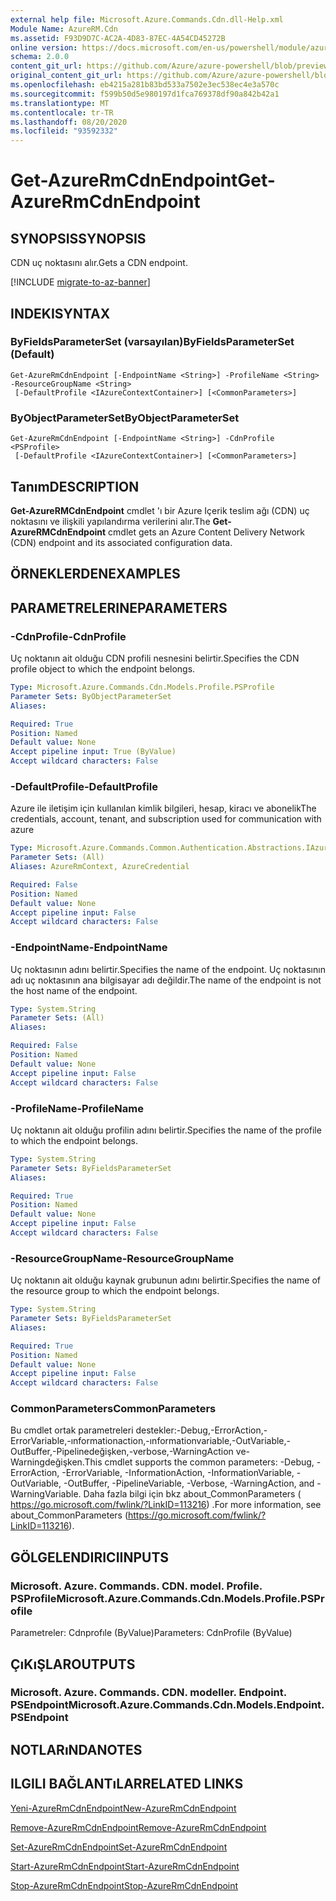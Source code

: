 ```yaml
---
external help file: Microsoft.Azure.Commands.Cdn.dll-Help.xml
Module Name: AzureRM.Cdn
ms.assetid: F93D9D7C-AC2A-4D83-87EC-4A54CD45272B
online version: https://docs.microsoft.com/en-us/powershell/module/azurerm.cdn/get-azurermcdnendpoint
schema: 2.0.0
content_git_url: https://github.com/Azure/azure-powershell/blob/preview/src/ResourceManager/Cdn/Commands.Cdn/help/Get-AzureRmCdnEndpoint.md
original_content_git_url: https://github.com/Azure/azure-powershell/blob/preview/src/ResourceManager/Cdn/Commands.Cdn/help/Get-AzureRmCdnEndpoint.md
ms.openlocfilehash: eb4215a281b83bd533a7502e3ec538ec4e3a570c
ms.sourcegitcommit: f599b50d5e980197d1fca769378df90a842b42a1
ms.translationtype: MT
ms.contentlocale: tr-TR
ms.lasthandoff: 08/20/2020
ms.locfileid: "93592332"
---
```

# <span data-ttu-id="8d1f2-101">Get-AzureRmCdnEndpoint</span><span class="sxs-lookup"><span data-stu-id="8d1f2-101">Get-AzureRmCdnEndpoint</span></span>

## <span data-ttu-id="8d1f2-102">SYNOPSIS</span><span class="sxs-lookup"><span data-stu-id="8d1f2-102">SYNOPSIS</span></span>
<span data-ttu-id="8d1f2-103">CDN uç noktasını alır.</span><span class="sxs-lookup"><span data-stu-id="8d1f2-103">Gets a CDN endpoint.</span></span>

[!INCLUDE [migrate-to-az-banner](../../includes/migrate-to-az-banner.md)]

## <span data-ttu-id="8d1f2-104">INDEKI</span><span class="sxs-lookup"><span data-stu-id="8d1f2-104">SYNTAX</span></span>

### <span data-ttu-id="8d1f2-105">ByFieldsParameterSet (varsayılan)</span><span class="sxs-lookup"><span data-stu-id="8d1f2-105">ByFieldsParameterSet (Default)</span></span>
```
Get-AzureRmCdnEndpoint [-EndpointName <String>] -ProfileName <String> -ResourceGroupName <String>
 [-DefaultProfile <IAzureContextContainer>] [<CommonParameters>]
```

### <span data-ttu-id="8d1f2-106">ByObjectParameterSet</span><span class="sxs-lookup"><span data-stu-id="8d1f2-106">ByObjectParameterSet</span></span>
```
Get-AzureRmCdnEndpoint [-EndpointName <String>] -CdnProfile <PSProfile>
 [-DefaultProfile <IAzureContextContainer>] [<CommonParameters>]
```

## <span data-ttu-id="8d1f2-107">Tanım</span><span class="sxs-lookup"><span data-stu-id="8d1f2-107">DESCRIPTION</span></span>
<span data-ttu-id="8d1f2-108">**Get-AzureRMCdnEndpoint** cmdlet 'ı bir Azure Içerik teslim ağı (CDN) uç noktasını ve ilişkili yapılandırma verilerini alır.</span><span class="sxs-lookup"><span data-stu-id="8d1f2-108">The **Get-AzureRMCdnEndpoint** cmdlet gets an Azure Content Delivery Network (CDN) endpoint and its associated configuration data.</span></span>

## <span data-ttu-id="8d1f2-109">ÖRNEKLERDEN</span><span class="sxs-lookup"><span data-stu-id="8d1f2-109">EXAMPLES</span></span>

## <span data-ttu-id="8d1f2-110">PARAMETRELERINE</span><span class="sxs-lookup"><span data-stu-id="8d1f2-110">PARAMETERS</span></span>

### <span data-ttu-id="8d1f2-111">-CdnProfile</span><span class="sxs-lookup"><span data-stu-id="8d1f2-111">-CdnProfile</span></span>
<span data-ttu-id="8d1f2-112">Uç noktanın ait olduğu CDN profili nesnesini belirtir.</span><span class="sxs-lookup"><span data-stu-id="8d1f2-112">Specifies the CDN profile object to which the endpoint belongs.</span></span>

```yaml
Type: Microsoft.Azure.Commands.Cdn.Models.Profile.PSProfile
Parameter Sets: ByObjectParameterSet
Aliases:

Required: True
Position: Named
Default value: None
Accept pipeline input: True (ByValue)
Accept wildcard characters: False
```

### <span data-ttu-id="8d1f2-113">-DefaultProfile</span><span class="sxs-lookup"><span data-stu-id="8d1f2-113">-DefaultProfile</span></span>
<span data-ttu-id="8d1f2-114">Azure ile iletişim için kullanılan kimlik bilgileri, hesap, kiracı ve abonelik</span><span class="sxs-lookup"><span data-stu-id="8d1f2-114">The credentials, account, tenant, and subscription used for communication with azure</span></span>

```yaml
Type: Microsoft.Azure.Commands.Common.Authentication.Abstractions.IAzureContextContainer
Parameter Sets: (All)
Aliases: AzureRmContext, AzureCredential

Required: False
Position: Named
Default value: None
Accept pipeline input: False
Accept wildcard characters: False
```

### <span data-ttu-id="8d1f2-115">-EndpointName</span><span class="sxs-lookup"><span data-stu-id="8d1f2-115">-EndpointName</span></span>
<span data-ttu-id="8d1f2-116">Uç noktasının adını belirtir.</span><span class="sxs-lookup"><span data-stu-id="8d1f2-116">Specifies the name of the endpoint.</span></span>
<span data-ttu-id="8d1f2-117">Uç noktasının adı uç noktasının ana bilgisayar adı değildir.</span><span class="sxs-lookup"><span data-stu-id="8d1f2-117">The name of the endpoint is not the host name of the endpoint.</span></span>

```yaml
Type: System.String
Parameter Sets: (All)
Aliases:

Required: False
Position: Named
Default value: None
Accept pipeline input: False
Accept wildcard characters: False
```

### <span data-ttu-id="8d1f2-118">-ProfileName</span><span class="sxs-lookup"><span data-stu-id="8d1f2-118">-ProfileName</span></span>
<span data-ttu-id="8d1f2-119">Uç noktanın ait olduğu profilin adını belirtir.</span><span class="sxs-lookup"><span data-stu-id="8d1f2-119">Specifies the name of the profile to which the endpoint belongs.</span></span>

```yaml
Type: System.String
Parameter Sets: ByFieldsParameterSet
Aliases:

Required: True
Position: Named
Default value: None
Accept pipeline input: False
Accept wildcard characters: False
```

### <span data-ttu-id="8d1f2-120">-ResourceGroupName</span><span class="sxs-lookup"><span data-stu-id="8d1f2-120">-ResourceGroupName</span></span>
<span data-ttu-id="8d1f2-121">Uç noktanın ait olduğu kaynak grubunun adını belirtir.</span><span class="sxs-lookup"><span data-stu-id="8d1f2-121">Specifies the name of the resource group to which the endpoint belongs.</span></span>

```yaml
Type: System.String
Parameter Sets: ByFieldsParameterSet
Aliases:

Required: True
Position: Named
Default value: None
Accept pipeline input: False
Accept wildcard characters: False
```

### <span data-ttu-id="8d1f2-122">CommonParameters</span><span class="sxs-lookup"><span data-stu-id="8d1f2-122">CommonParameters</span></span>
<span data-ttu-id="8d1f2-123">Bu cmdlet ortak parametreleri destekler:-Debug,-ErrorAction,-ErrorVariable,-ınformationaction,-ınformationvariable,-OutVariable,-OutBuffer,-Pipelinedeğişken,-verbose,-WarningAction ve-Warningdeğişken.</span><span class="sxs-lookup"><span data-stu-id="8d1f2-123">This cmdlet supports the common parameters: -Debug, -ErrorAction, -ErrorVariable, -InformationAction, -InformationVariable, -OutVariable, -OutBuffer, -PipelineVariable, -Verbose, -WarningAction, and -WarningVariable.</span></span> <span data-ttu-id="8d1f2-124">Daha fazla bilgi için bkz about_CommonParameters ( https://go.microsoft.com/fwlink/?LinkID=113216) .</span><span class="sxs-lookup"><span data-stu-id="8d1f2-124">For more information, see about_CommonParameters (https://go.microsoft.com/fwlink/?LinkID=113216).</span></span>

## <span data-ttu-id="8d1f2-125">GÖLGELENDIRICI</span><span class="sxs-lookup"><span data-stu-id="8d1f2-125">INPUTS</span></span>

### <span data-ttu-id="8d1f2-126">Microsoft. Azure. Commands. CDN. model. Profile. PSProfile</span><span class="sxs-lookup"><span data-stu-id="8d1f2-126">Microsoft.Azure.Commands.Cdn.Models.Profile.PSProfile</span></span>
<span data-ttu-id="8d1f2-127">Parametreler: Cdnprofıle (ByValue)</span><span class="sxs-lookup"><span data-stu-id="8d1f2-127">Parameters: CdnProfile (ByValue)</span></span>

## <span data-ttu-id="8d1f2-128">ÇıKıŞLAR</span><span class="sxs-lookup"><span data-stu-id="8d1f2-128">OUTPUTS</span></span>

### <span data-ttu-id="8d1f2-129">Microsoft. Azure. Commands. CDN. modeller. Endpoint. PSEndpoint</span><span class="sxs-lookup"><span data-stu-id="8d1f2-129">Microsoft.Azure.Commands.Cdn.Models.Endpoint.PSEndpoint</span></span>

## <span data-ttu-id="8d1f2-130">NOTLARıNDA</span><span class="sxs-lookup"><span data-stu-id="8d1f2-130">NOTES</span></span>

## <span data-ttu-id="8d1f2-131">ILGILI BAĞLANTıLAR</span><span class="sxs-lookup"><span data-stu-id="8d1f2-131">RELATED LINKS</span></span>

[<span data-ttu-id="8d1f2-132">Yeni-AzureRmCdnEndpoint</span><span class="sxs-lookup"><span data-stu-id="8d1f2-132">New-AzureRmCdnEndpoint</span></span>](./New-AzureRmCdnEndpoint.md)

[<span data-ttu-id="8d1f2-133">Remove-AzureRmCdnEndpoint</span><span class="sxs-lookup"><span data-stu-id="8d1f2-133">Remove-AzureRmCdnEndpoint</span></span>](./Remove-AzureRmCdnEndpoint.md)

[<span data-ttu-id="8d1f2-134">Set-AzureRmCdnEndpoint</span><span class="sxs-lookup"><span data-stu-id="8d1f2-134">Set-AzureRmCdnEndpoint</span></span>](./Set-AzureRmCdnEndpoint.md)

[<span data-ttu-id="8d1f2-135">Start-AzureRmCdnEndpoint</span><span class="sxs-lookup"><span data-stu-id="8d1f2-135">Start-AzureRmCdnEndpoint</span></span>](./Start-AzureRmCdnEndpoint.md)

[<span data-ttu-id="8d1f2-136">Stop-AzureRmCdnEndpoint</span><span class="sxs-lookup"><span data-stu-id="8d1f2-136">Stop-AzureRmCdnEndpoint</span></span>](./Stop-AzureRmCdnEndpoint.md)


